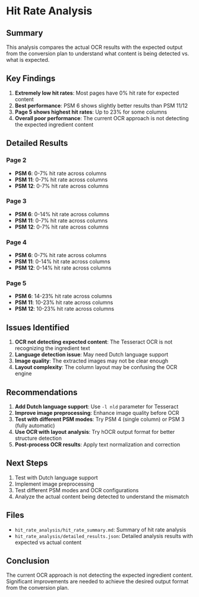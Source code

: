 



# Hit Rate Analysis

## Summary

This analysis compares the actual OCR results with the expected output from the conversion plan to understand what content is being detected vs. what is expected.

## Key Findings

1. **Extremely low hit rates**: Most pages have 0% hit rate for expected content
2. **Best performance**: PSM 6 shows slightly better results than PSM 11/12
3. **Page 5 shows highest hit rates**: Up to 23% for some columns
4. **Overall poor performance**: The current OCR approach is not detecting the expected ingredient content

## Detailed Results

### Page 2
- **PSM 6**: 0-7% hit rate across columns
- **PSM 11**: 0-7% hit rate across columns
- **PSM 12**: 0-7% hit rate across columns

### Page 3
- **PSM 6**: 0-14% hit rate across columns
- **PSM 11**: 0-7% hit rate across columns
- **PSM 12**: 0-7% hit rate across columns

### Page 4
- **PSM 6**: 0-7% hit rate across columns
- **PSM 11**: 0-14% hit rate across columns
- **PSM 12**: 0-14% hit rate across columns

### Page 5
- **PSM 6**: 14-23% hit rate across columns
- **PSM 11**: 10-23% hit rate across columns
- **PSM 12**: 10-23% hit rate across columns

## Issues Identified

1. **OCR not detecting expected content**: The Tesseract OCR is not recognizing the ingredient text
2. **Language detection issue**: May need Dutch language support
3. **Image quality**: The extracted images may not be clear enough
4. **Layout complexity**: The column layout may be confusing the OCR engine

## Recommendations

1. **Add Dutch language support**: Use `-l nld` parameter for Tesseract
2. **Improve image preprocessing**: Enhance image quality before OCR
3. **Test with different PSM modes**: Try PSM 4 (single column) or PSM 3 (fully automatic)
4. **Use OCR with layout analysis**: Try hOCR output format for better structure detection
5. **Post-process OCR results**: Apply text normalization and correction

## Next Steps

1. Test with Dutch language support
2. Implement image preprocessing
3. Test different PSM modes and OCR configurations
4. Analyze the actual content being detected to understand the mismatch

## Files

- `hit_rate_analysis/hit_rate_summary.md`: Summary of hit rate analysis
- `hit_rate_analysis/detailed_results.json`: Detailed analysis results with expected vs actual content

## Conclusion

The current OCR approach is not detecting the expected ingredient content. Significant improvements are needed to achieve the desired output format from the conversion plan.


